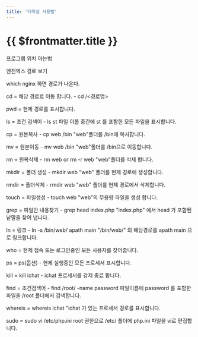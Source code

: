 ```yaml
---
title: '터미널 사용법'
---
```


# {{ $frontmatter.title }}



프로그램 위치 아는법

엔진엑스 경로 보기

which nginx 하면 경로가 나온다.



cd = 해당 경로로 이동 합니다. - cd /<경로명>

pwd = 현제 경로를 표시합니다.

ls = 조건 검색어 - ls st 파일 이름 중간에 st 를 포함한 모든 파일을 표시합니다.

cp = 원본복사 - cp web /bin "web"폴더를 /bin에 복사합니다.

mv = 원본이동 - mv web /bin "web"폴더를 /bin으로 이동합니다.

rm = 원복삭제 - rm web or rm -r web "web"폴더를 삭제 합니다.

mkdir = 폴더 생성 - mkdir web "web" 폴더를 현제 경로에 생성합니다.

rmdir = 폴더삭제 - rmdir web "web" 폴더를 현제 경로에서 삭제합니다.

touch = 파일생성 - touch web "web"의 무용량 파일을 생성 합니다.

grep = 파일안 내용찾기 - grep head index.php "index.php" 에서 head 가 포함된 낱말을 찾어 냅니다.

ln = 링크 - ln -s /bin/web/ apath main "/bin/web/" 의 해당경로를 apath main 으로 링크합니다.

who = 현제 접속 또는 로그인중인 모든 사용자를 찾어줍니다.

ps = ps(옵션) - 현제 실행중인 모든 프로세서 표시합니다.

kill = kill ichat - ichat 프로세서를 강제 종료 합니다.

find = 조건검색어 - find /root/ -name password 파일이름에 password 를 포함한 파일을 /root 폴더에서 검색합니다.

whereis = whereis ichat "ichat 가 있는 프로세서 경로를 표시합니다.

sudo = sudo vi /etc/php.ini root 권한으로 /etc/ 폴더에 php.ini 파일을 vi로 편집합니다.